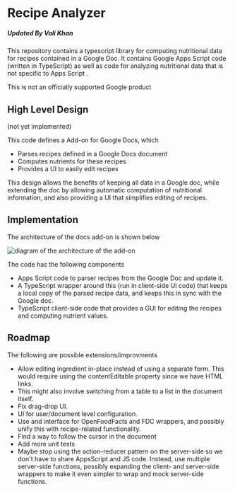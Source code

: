 # Recipe Analyzer
##### Updated By Vali Khan

This repository contains a typescript library for computing nutritional data
for recipes contained in a Google Doc.  It contains Google Apps Script code
(written in TypeScript) as well as code for analyzing nutritional data that is
not specific to Apps Script .

This is not an officially supported Google product

## High Level Design

(not yet implemented)

This code defines a Add-on for Google Docs, which
 * Parses recipes defined in a Google Docs document
 * Computes nutrients for these recipes
 * Provides a UI to easily edit recipes

This design allows the benefits of keeping all data in a Google
doc, while extending the doc by allowing automatic computation of nutritional
information, and also providing a UI that simplifies editing of recipes.

## Implementation

The architecture of the docs add-on is shown below

![diagram of the architecture of the add-on](./diagram.svg)

The code has the following components
 * Apps Script code to parser recipes from the Google Doc and update it.
 * A TypeScript wrapper around this (run in client-side UI code) that keeps
   a local copy of the parsed recipe data, and keeps this in sync with the Google
   doc.
 * TypeScript client-side code that provides a GUI for editing the recipes and
   computing nutrient values.

## Roadmap

The following are possible extensions/improvments

 * Allow editing ingredient in-place instead of using a separate form.  This would
   require using the contentEditable property since we have HTML links.
 * This might also involve switching from a table to a list in the document itself.
 * Fix drag-drop UI.
 * UI for user/document level configuration.
 * Use and interface for OpenFoodFacts and FDC wrappers, and possibly unify this with
   recipe-related functionality.
 * Find a way to follow the cursor in the document
 * Add more unit tests
 * Maybe stop using the action-reducer pattern on the server-side so we don't have to
   share AppsScript and JS code.  Instead, use multiple server-side functions, possibly
   expanding the client- and server-side wrappers to make it even simpler to wrap
   and mock server-side functions.
